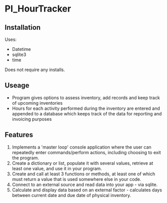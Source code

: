 # PI_HourTracker

## Installation

Uses:
- Datetime
- sqlite3
- time

Does not require any installs.

## Useage

- Program gives options to assess inventory, add records and keep track of upcoming inventories
- Hours for each activity performed during the inventory are entered and appended to a database which keeps track of the 
    data for reporting and invoicing purposes

## Features

1. Implements a 'master loop' console application where the user can repeatedly enter commands/perform actions, including choosing to exit the program.
2. Create a dictionary or list, populate it with several values, retrieve at least one value, and use it in your program.
3. Create and call at least 3 functions or methods, at least one of which must return a value that is used somewhere else in your code.
4. Connect to an external source and read data into your app - via sqlite.
5. Calculate and display data based on an external factor - calculates days between current date and due date of physical inventory.

